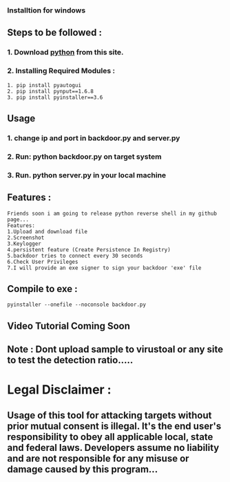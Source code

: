 ### Installtion for windows
## Steps to be followed :
### 1. Download <a href="https://www.python.org/downloads/release/python-391/">python</a> from this site.
### 2. Installing Required Modules :
``` 
1. pip install pyautogui
2. pip install pynput==1.6.8
3. pip install pyinstaller==3.6
```
## Usage
### 1. change ip and port in backdoor.py and server.py
### 2. Run: python backdoor.py on target system
### 3. Run. python server.py in your local machine
## Features :
```
Friends soon i am going to release python reverse shell in my github page...
Features:
1.Upload and download file
2.Screenshot
3.Keylogger
4.persistent feature (Create Persistence In Registry)
5.backdoor tries to connect every 30 seconds 
6.Check User Privileges
7.I will provide an exe signer to sign your backdoor 'exe' file 
```
## Compile to exe :
```
pyinstaller --onefile --noconsole backdoor.py
```
##  Video Tutorial Coming Soon
## Note : Dont upload sample to virustoal or any site to test the detection ratio.....
# Legal Disclaimer :
## Usage of this tool for attacking targets without prior mutual consent is illegal. It's the end user's responsibility to obey all applicable local, state and federal laws. Developers assume no liability and are not responsible for any misuse or damage caused by this program...
